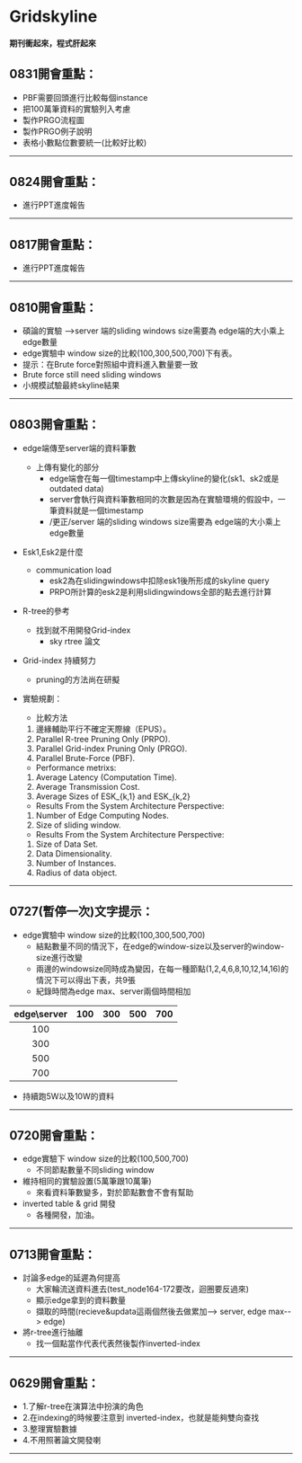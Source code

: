 # Gridskyline
#### 期刊衝起來，程式肝起來


## 0831開會重點：
* PBF需要回頭進行比較每個instance
* 把100萬筆資料的實驗列入考慮
* 製作PRGO流程圖
* 製作PRGO例子說明
* 表格小數點位數要統一(比較好比較)
---------

## 0824開會重點：
* 進行PPT進度報告

---------

## 0817開會重點：
* 進行PPT進度報告

--------
## 0810開會重點：
* 碩論的實驗 -->server 端的sliding windows size需要為 edge端的大小乘上edge數量
* edge實驗中 window size的比較(100,300,500,700)下有表。
* 提示：在Brute force對照組中資料進入數量要一致
* Brute force still need sliding windows
* 小規模試驗最終skyline結果
-------
## 0803開會重點：
* edge端傳至server端的資料筆數
  * 上傳有變化的部分
    * edge端會在每一個timestamp中上傳skyline的變化(sk1、sk2或是outdated data)
    * server會執行與資料筆數相同的次數是因為在實驗環境的假設中，一筆資料就是一個timestamp
    * /更正/server 端的sliding windows size需要為 edge端的大小乘上edge數量
* Esk1,Esk2是什麼
  * communication load
    * esk2為在slidingwindows中扣除esk1後所形成的skyline query
    * PRPO所計算的esk2是利用slidingwindows全部的點去進行計算
* R-tree的參考
  * 找到就不用開發Grid-index
    * sky rtree 論文
* Grid-index 持續努力
  * pruning的方法尚在研擬

* 實驗規劃：
  - 比較方法
  1. 邊緣輔助平行不確定天際線（EPUS）。
  2. Parallel R-tree Pruning Only (PRPO).
  3. Parallel Grid-index Pruning Only (PRGO).
  4. Parallel Brute-Force (PBF).

  - Performance metrixs:
  1. Average Latency (Computation Time).
  2. Average Transmission Cost.
  3. Average Sizes of ESK_{k,1} and ESK_{k,2}

  - Results From the System Architecture Perspective:
  1. Number of Edge Computing Nodes.
  2. Size of sliding window.

  - Results From the System Architecture Perspective:
  1. Size of Data Set.
  2. Data Dimensionality.
  3. Number of Instances.
  4. Radius of data object.
-----
## 0727(暫停一次)文字提示：
* edge實驗中 window size的比較(100,300,500,700)
  * 結點數量不同的情況下，在edge的window-size以及server的window-size進行改變
  * 兩邊的windowsize同時成為變因，在每一種節點(1,2,4,6,8,10,12,14,16)的情況下可以得出下表，共9張
  * 紀錄時間為edge max、server兩個時間相加

|edge\server| 100 | 300 | 500 | 700 |
|:---------:|:---:|:---:|:---:|:---:|
|100        |     |     |     |     |
|300        |     |     |     |     |
|500        |     |     |     |     |
|700        |     |     |     |     |

* 持續跑5W以及10W的資料

-----
## 0720開會重點：
* edge實驗下 window size的比較(100,500,700)
  * 不同節點數量不同sliding window
* 維持相同的實驗設置(5萬筆跟10萬筆)
  * 來看資料筆數變多，對於節點數會不會有幫助
* inverted table & grid 開發
  * 各種開發，加油。


----

## 0713開會重點：
* 討論多edge的延遲為何提高
  * 大家輪流送資料進去(test_node164-172要改，迴圈要反過來)
  * 顯示edge拿到的資料數量
  * 擷取的時間(recieve&updata這兩個然後去做累加--> server, edge max--> edge)
* 將r-tree進行抽離
  * 找一個點當作代表代表然後製作inverted-index


----
## 0629開會重點：
* 1.了解r-tree在演算法中扮演的角色
* 2.在indexing的時候要注意到 inverted-index，也就是能夠雙向查找
* 3.整理實驗數據
* 4.不用照著論文開發喇


---
